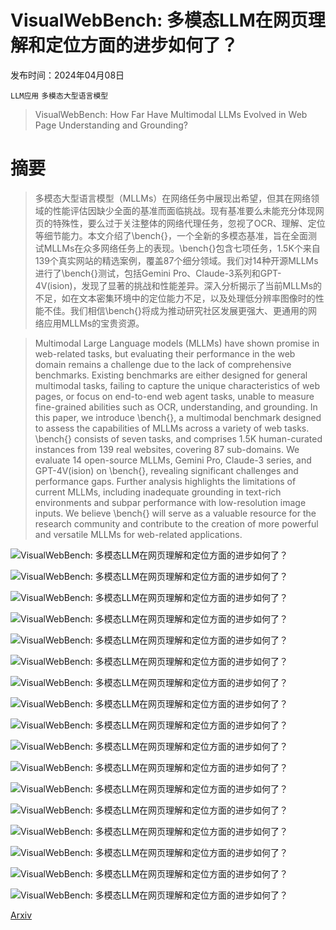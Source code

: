 # VisualWebBench: 多模态LLM在网页理解和定位方面的进步如何了？

发布时间：2024年04月08日

`LLM应用` `多模态大型语言模型`

> VisualWebBench: How Far Have Multimodal LLMs Evolved in Web Page Understanding and Grounding?

# 摘要

> 多模态大型语言模型（MLLMs）在网络任务中展现出希望，但其在网络领域的性能评估因缺少全面的基准而面临挑战。现有基准要么未能充分体现网页的特殊性，要么过于关注整体的网络代理任务，忽视了OCR、理解、定位等细节能力。本文介绍了\bench{}，一个全新的多模态基准，旨在全面测试MLLMs在众多网络任务上的表现。\bench{}包含七项任务，1.5K个来自139个真实网站的精选案例，覆盖87个细分领域。我们对14种开源MLLMs进行了\bench{}测试，包括Gemini Pro、Claude-3系列和GPT-4V(ision)，发现了显著的挑战和性能差异。深入分析揭示了当前MLLMs的不足，如在文本密集环境中的定位能力不足，以及处理低分辨率图像时的性能不佳。我们相信\bench{}将成为推动研究社区发展更强大、更通用的网络应用MLLMs的宝贵资源。

> Multimodal Large Language models (MLLMs) have shown promise in web-related tasks, but evaluating their performance in the web domain remains a challenge due to the lack of comprehensive benchmarks. Existing benchmarks are either designed for general multimodal tasks, failing to capture the unique characteristics of web pages, or focus on end-to-end web agent tasks, unable to measure fine-grained abilities such as OCR, understanding, and grounding. In this paper, we introduce \bench{}, a multimodal benchmark designed to assess the capabilities of MLLMs across a variety of web tasks. \bench{} consists of seven tasks, and comprises 1.5K human-curated instances from 139 real websites, covering 87 sub-domains. We evaluate 14 open-source MLLMs, Gemini Pro, Claude-3 series, and GPT-4V(ision) on \bench{}, revealing significant challenges and performance gaps. Further analysis highlights the limitations of current MLLMs, including inadequate grounding in text-rich environments and subpar performance with low-resolution image inputs. We believe \bench{} will serve as a valuable resource for the research community and contribute to the creation of more powerful and versatile MLLMs for web-related applications.

![VisualWebBench: 多模态LLM在网页理解和定位方面的进步如何了？](../../../paper_images/2404.05955/x1.png)

![VisualWebBench: 多模态LLM在网页理解和定位方面的进步如何了？](../../../paper_images/2404.05955/x2.png)

![VisualWebBench: 多模态LLM在网页理解和定位方面的进步如何了？](../../../paper_images/2404.05955/x3.png)

![VisualWebBench: 多模态LLM在网页理解和定位方面的进步如何了？](../../../paper_images/2404.05955/x4.png)

![VisualWebBench: 多模态LLM在网页理解和定位方面的进步如何了？](../../../paper_images/2404.05955/x5.png)

![VisualWebBench: 多模态LLM在网页理解和定位方面的进步如何了？](../../../paper_images/2404.05955/x6.png)

![VisualWebBench: 多模态LLM在网页理解和定位方面的进步如何了？](../../../paper_images/2404.05955/x7.png)

![VisualWebBench: 多模态LLM在网页理解和定位方面的进步如何了？](../../../paper_images/2404.05955/x8.png)

![VisualWebBench: 多模态LLM在网页理解和定位方面的进步如何了？](../../../paper_images/2404.05955/x9.png)

![VisualWebBench: 多模态LLM在网页理解和定位方面的进步如何了？](../../../paper_images/2404.05955/x10.png)

![VisualWebBench: 多模态LLM在网页理解和定位方面的进步如何了？](../../../paper_images/2404.05955/annotation_tool.png)

![VisualWebBench: 多模态LLM在网页理解和定位方面的进步如何了？](../../../paper_images/2404.05955/annotation_tool2.png)

![VisualWebBench: 多模态LLM在网页理解和定位方面的进步如何了？](../../../paper_images/2404.05955/x11.png)

![VisualWebBench: 多模态LLM在网页理解和定位方面的进步如何了？](../../../paper_images/2404.05955/x12.png)

![VisualWebBench: 多模态LLM在网页理解和定位方面的进步如何了？](../../../paper_images/2404.05955/x13.png)

![VisualWebBench: 多模态LLM在网页理解和定位方面的进步如何了？](../../../paper_images/2404.05955/x14.png)

![VisualWebBench: 多模态LLM在网页理解和定位方面的进步如何了？](../../../paper_images/2404.05955/x15.png)

[Arxiv](https://arxiv.org/abs/2404.05955)